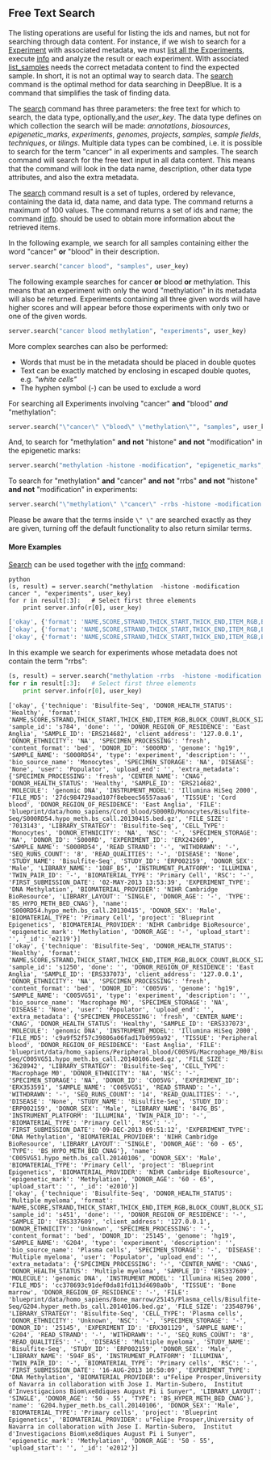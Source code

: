 ## Free Text Search

The listing operations are useful for listing the ids and names, but not for searching through data content.
For instance, if we wish to search for a [Experiment](../02-data-types/02-01-experiments.md) with associated metadata, we must [list all the Experiments](http://deepblue.mpi-inf.mpg.de/api.html#api-list_experiments), execute [info](http://deepblue.mpi-inf.mpg.de/api.html#api-info) and analyze the result or each experiment.
With associated [list_samples](http://deepblue.mpi-inf.mpg.de/api.html#api-list_samples) needs the correct metadata content to find the expected sample.
In short, it is not an optimal way to search data.
The [search](http://deepblue.mpi-inf.mpg.de/api.html#api-search) command is the optimal method for data searching in DeepBlue.
It is a command that simplifies the task of finding data.

The [search](http://deepblue.mpi-inf.mpg.de/api.html#api-search) command has three parameters: the free text for which to search, the data type, optionally,and the *user_key*. The data type defines on which collection the search will be made: *annotations*, *biosources*, *epigenetic_marks*, *experiments*, *genomes*, *projects*, *samples*, *sample fields*, *techniques*, or *tilings*. Multiple data types can be combined, i.e. it is possible to search for the term "cancer" in all experiments and samples.
The search command will search for the free text input in all data content.
This means that the command will look in the data name, description, other data type attributes, and also the extra metadata.

The [search](http://deepblue.mpi-inf.mpg.de/api.html#api-search) command result is a set of tuples, ordered by relevance, containing the data id, data name, and data type. The command returns a maximum of 100 values. The command returns a set of ids and name; the command [info](http://deepblue.mpi-inf.mpg.de/api.html#api-info). should be used to obtain more information about the retrieved items.

In the following example, we search for all samples containing either the word "cancer" **or** "blood" in their description.
```python
server.search("cancer blood", "samples", user_key)
```

The following example searches for cancer **or** blood **or** methylation.
This means that an experiment with only the word "methylation" in its metadata will also be returned.
Experiments containing all three given words will have higher scores and will appear before those experiments with only two or one of the given words.
```python
server.search("cancer blood methylation", "experiments", user_key)
```

More complex searches can also be performed:
 * Words that must be in the metadata should be placed in double quotes
 * Text can be exactly matched by enclosing in escaped double quotes, e.g. *"white cells"*
 * The hyphen symbol (*-*) can be used to exclude a word


For searching all Experiments involving "cancer" **and** "blood" ***and*** "methylation":
```python
server.search("\"cancer\" \"blood\" \"methylation\"", "samples", user_key)
```

And, to search for "methylation" **and** **not** "histone" **and** **not** "modification" in the epigenetic marks:
```python
server.search("methylation -histone -modification", "epigenetic_marks", user_key)
```

To search for "methylation" **and** "cancer"  **and** **not** "rrbs" **and** **not** "histone" **and** **not** "modification" in experiments:
```python
server.search("\"methylation\" \"cancer\" -rrbs -histone -modification ", "experiments", user_key)
```

Please be aware that the terms inside  ```\" \"``` are searched exactly as they are given, turning off the default functionality to also return similar terms.


#### More Examples
[Search](http://deepblue.mpi-inf.mpg.de/api.html#api-search) can be used together with the [info](http://deepblue.mpi-inf.mpg.de/api.html#api-info) command:

```
python
(s, result) = server.search("methylation  -histone -modification cancer ", "experiments", user_key)
for r in result[:3]:   # Select first three elements
	print server.info(r[0], user_key)
```

```python
['okay', {'format': 'NAME,SCORE,STRAND,THICK_START,THICK_END,ITEM_RGB,BLOCK_COUNT,BLOCK_SIZES', 'sex': 'F', 'done': '', 'sample_id': 's334', 'karyotype': 'cancer', 'client_address': '127.0.0.1', 'technique': 'RRBS', 'content_format': 'bed', 'genome': 'hg19', 'type': 'experiment', 'description': 'neuroblastoma cell line, treatment: differentiated with retinoic acid, (Biedler, et al. Morphology and Growth, Tumorigenicity, and Cytogenetics of Human Neuroblastoma Cells in Continuous Culture. Cancer Research 33, 2643-2652, November 1973.)', 'bio_source_name': 'SK-N-SH_RA', 'user': 'Populator', 'upload_end': '', 'tier': '3', 'extra_metadata': {'dataVersion': 'ENCODE Jan 2011 Freeze', 'tableName': 'wgEncodeHaibMethylRrbsSknshraUwSitesRep2', 'subId': '2348', 'dccAccession': 'wgEncodeEH001370', 'dateSubmitted': '2010-09-22', 'obtainedBy': 'UW', 'size': '16M', 'grant': 'Myers', 'cell': 'SK-N-SH_RA', 'dataType': 'MethylRrbs', 'replicate': '2', 'treatment': 'None', 'dateUnrestricted': '2011-06-22', 'type': 'bed', 'composite': 'wgEncodeHaibMethylRrbs', 'labExpId': 'SL1628', 'lab': 'HudsonAlpha', 'geoSampleAccession': 'GSM683919', 'md5sum': '57dcc625654c5e8c32a68836f94ee712', 'project': 'wgEncode', 'epigenetic_mark': 'MethylRrbs', 'view': 'Sites'}, 'lineage': 'ectoderm', 'name': 'wgEncodeHaibMethylRrbsSknshraUwSitesRep2', 'project': 'ENCODE', 'epigenetic_mark': 'Methylation', 'upload_start': '', '_id': 'e57', 'organism': 'human'}]
['okay', {'format': 'NAME,SCORE,STRAND,THICK_START,THICK_END,ITEM_RGB,BLOCK_COUNT,BLOCK_SIZES', 'sex': 'F', 'done': '', 'sample_id': 's334', 'karyotype': 'cancer', 'client_address': '127.0.0.1', 'technique': 'RRBS', 'content_format': 'bed', 'genome': 'hg19', 'type': 'experiment', 'description': 'neuroblastoma cell line, treatment: differentiated with retinoic acid, (Biedler, et al. Morphology and Growth, Tumorigenicity, and Cytogenetics of Human Neuroblastoma Cells in Continuous Culture. Cancer Research 33, 2643-2652, November 1973.)', 'bio_source_name': 'SK-N-SH_RA', 'user': 'Populator', 'upload_end': '', 'tier': '3', 'extra_metadata': {'dataVersion': 'ENCODE Jan 2011 Freeze', 'tableName': 'wgEncodeHaibMethylRrbsSknshraUwSitesRep1', 'subId': '2348', 'dccAccession': 'wgEncodeEH001370', 'dateSubmitted': '2010-09-22', 'obtainedBy': 'UW', 'size': '16M', 'grant': 'Myers', 'cell': 'SK-N-SH_RA', 'dataType': 'MethylRrbs', 'replicate': '1', 'treatment': 'None', 'dateUnrestricted': '2011-06-22', 'type': 'bed', 'composite': 'wgEncodeHaibMethylRrbs', 'labExpId': 'SL863', 'lab': 'HudsonAlpha', 'geoSampleAccession': 'GSM683800', 'md5sum': '1f7cb546e11aef908e90084d8bd8aa51', 'project': 'wgEncode', 'epigenetic_mark': 'MethylRrbs', 'view': 'Sites'}, 'lineage': 'ectoderm', 'name': 'wgEncodeHaibMethylRrbsSknshraUwSitesRep1', 'project': 'ENCODE', 'epigenetic_mark': 'Methylation', 'upload_start': '', '_id': 'e47', 'organism': 'human'}]
['okay', {'format': 'NAME,SCORE,STRAND,THICK_START,THICK_END,ITEM_RGB,BLOCK_COUNT,BLOCK_SIZES', 'sex': 'M', 'done': '', 'sample_id': 's269', 'karyotype': 'cancer', 'client_address': '127.0.0.1', 'technique': 'RRBS', 'content_format': 'bed', 'genome': 'hg19', 'type': 'experiment', 'description': 'prostate adenocarcinoma, "LNCaP clone FGC was isolated in 1977 by J.S. Horoszewicz, et al., from a needle aspiration biopsy of the left supraclavicular lymph node of a 50-year-old caucasian male (blood type B+) with confirmed diagnosis of metastatic prostate carcinoma." - ATCC. (Horoszewicz et al. LNCaP Model of Human Prostatic Carcinoma. Cancer Research 43, 1809-1818, April 1983.)', 'bio_source_name': 'LNCaP', 'user': 'Populator', 'upload_end': '', 'tier': '3', 'extra_metadata': {'dataVersion': 'ENCODE Jan 2011 Freeze', 'tableName': 'wgEncodeHaibMethylRrbsLncapDukeSitesRep1', 'subId': '3159', 'dccAccession': 'wgEncodeEH001406', 'dateSubmitted': '2011-01-06', 'obtainedBy': 'Duke', 'size': '14M', 'grant': 'Myers', 'cell': 'LNCaP', 'dataType': 'MethylRrbs', 'replicate': '1', 'treatment': 'None', 'dateUnrestricted': '2011-10-06', 'type': 'bed', 'composite': 'wgEncodeHaibMethylRrbs', 'labExpId': 'SL787', 'lab': 'HudsonAlpha', 'geoSampleAccession': 'GSM683862', 'md5sum': '9e713c244a69462ff2bd50b88ce0ff19', 'project': 'wgEncode', 'epigenetic_mark': 'MethylRrbs', 'view': 'Sites'}, 'lineage': 'endoderm', 'name': 'wgEncodeHaibMethylRrbsLncapDukeSitesRep1', 'project': 'ENCODE', 'epigenetic_mark': 'Methylation', 'upload_start': '', '_id': 'e38', 'organism': 'human'}]
```

In this example we search for experiments whose metadata does not contain the term "rrbs":
```python
(s, result) = server.search("methylation -rrbs  -histone -modification cancer ", "experiments", user_key)
for r in result[:3]:   # Select first three elements
	print server.info(r[0], user_key)
```

```
['okay', {'technique': 'Bisulfite-Seq', 'DONOR_HEALTH_STATUS': 'Healthy', 'format': 'NAME,SCORE,STRAND,THICK_START,THICK_END,ITEM_RGB,BLOCK_COUNT,BLOCK_SIZES', 'sample_id': 's784', 'done': '', 'DONOR_REGION_OF_RESIDENCE': 'East Anglia', 'SAMPLE_ID': 'ERS214682', 'client_address': '127.0.0.1', 'DONOR_ETHNICITY': 'NA', 'SPECIMEN_PROCESSING': 'fresh', 'content_format': 'bed', 'DONOR_ID': 'S000RD', 'genome': 'hg19', 'SAMPLE_NAME': 'S000RD54', 'type': 'experiment', 'description': '', 'bio_source_name': 'Monocytes', 'SPECIMEN_STORAGE': 'NA', 'DISEASE': 'None', 'user': 'Populator', 'upload_end': '', 'extra_metadata': {'SPECIMEN_PROCESSING': 'fresh', 'CENTER_NAME': 'CNAG', 'DONOR_HEALTH_STATUS': 'Healthy', 'SAMPLE_ID': 'ERS214682', 'MOLECULE': 'genomic DNA', 'INSTRUMENT_MODEL': 'Illumina HiSeq 2000', 'FILE_MD5': '27dc984729aad107f8ebeec56557aaa6', 'TISSUE': 'Cord blood', 'DONOR_REGION_OF_RESIDENCE': 'East Anglia', 'FILE': 'blueprint/data/homo_sapiens/Cord_blood/S000RD/Monocytes/Bisulfite-Seq/S000RD54.hypo_meth.bs_call.20130415.bed.gz', 'FILE_SIZE': '7013143', 'LIBRARY_STRATEGY': 'Bisulfite-Seq', 'CELL_TYPE': 'Monocytes', 'DONOR_ETHNICITY': 'NA', 'NSC': '-', 'SPECIMEN_STORAGE': 'NA', 'DONOR_ID': 'S000RD', 'EXPERIMENT_ID': 'ERX242609', 'SAMPLE_NAME': 'S000RD54', 'READ_STRAND': '-', 'WITHDRAWN': '-', 'SEQ_RUNS_COUNT': '8', 'READ_QUALITIES': '-', 'DISEASE': 'None', 'STUDY_NAME': 'Bisulfite-Seq', 'STUDY_ID': 'ERP002159', 'DONOR_SEX': 'Male', 'LIBRARY_NAME': '108F_BS', 'INSTRUMENT_PLATFORM': 'ILLUMINA', 'TWIN_PAIR_ID': '-', 'BIOMATERIAL_TYPE': 'Primary Cell', 'RSC': '-', 'FIRST_SUBMISSION_DATE': '02-MAY-2013 13:53:39', 'EXPERIMENT_TYPE': 'DNA Methylation', 'BIOMATERIAL_PROVIDER': 'NIHR Cambridge BioResource', 'LIBRARY_LAYOUT': 'SINGLE', 'DONOR_AGE': '-', 'TYPE': 'BS_HYPO_METH_BED_CNAG'}, 'name': 'S000RD54.hypo_meth.bs_call.20130415', 'DONOR_SEX': 'Male', 'BIOMATERIAL_TYPE': 'Primary Cell', 'project': 'Blueprint Epigenetics', 'BIOMATERIAL_PROVIDER': 'NIHR Cambridge BioResource', 'epigenetic_mark': 'Methylation', 'DONOR_AGE': '-', 'upload_start': '', '_id': 'e2119'}]
['okay', {'technique': 'Bisulfite-Seq', 'DONOR_HEALTH_STATUS': 'Healthy', 'format': 'NAME,SCORE,STRAND,THICK_START,THICK_END,ITEM_RGB,BLOCK_COUNT,BLOCK_SIZES', 'sample_id': 's1250', 'done': '', 'DONOR_REGION_OF_RESIDENCE': 'East Anglia', 'SAMPLE_ID': 'ERS337073', 'client_address': '127.0.0.1', 'DONOR_ETHNICITY': 'NA', 'SPECIMEN_PROCESSING': 'fresh', 'content_format': 'bed', 'DONOR_ID': 'C005VG', 'genome': 'hg19', 'SAMPLE_NAME': 'C005VG51', 'type': 'experiment', 'description': '', 'bio_source_name': 'Macrophage M0', 'SPECIMEN_STORAGE': 'NA', 'DISEASE': 'None', 'user': 'Populator', 'upload_end': '', 'extra_metadata': {'SPECIMEN_PROCESSING': 'fresh', 'CENTER_NAME': 'CNAG', 'DONOR_HEALTH_STATUS': 'Healthy', 'SAMPLE_ID': 'ERS337073', 'MOLECULE': 'genomic DNA', 'INSTRUMENT_MODEL': 'Illumina HiSeq 2000', 'FILE_MD5': 'c9a9f52f57c39806a06fad17b0959a92', 'TISSUE': 'Peripheral blood', 'DONOR_REGION_OF_RESIDENCE': 'East Anglia', 'FILE': 'blueprint/data/homo_sapiens/Peripheral_blood/C005VG/Macrophage_M0/Bisulfite-Seq/C005VG51.hypo_meth.bs_call.20140106.bed.gz', 'FILE_SIZE': '3628942', 'LIBRARY_STRATEGY': 'Bisulfite-Seq', 'CELL_TYPE': 'Macrophage M0', 'DONOR_ETHNICITY': 'NA', 'NSC': '-', 'SPECIMEN_STORAGE': 'NA', 'DONOR_ID': 'C005VG', 'EXPERIMENT_ID': 'ERX353591', 'SAMPLE_NAME': 'C005VG51', 'READ_STRAND': '-', 'WITHDRAWN': '-', 'SEQ_RUNS_COUNT': '14', 'READ_QUALITIES': '-', 'DISEASE': 'None', 'STUDY_NAME': 'Bisulfite-Seq', 'STUDY_ID': 'ERP002159', 'DONOR_SEX': 'Male', 'LIBRARY_NAME': '847G_BS', 'INSTRUMENT_PLATFORM': 'ILLUMINA', 'TWIN_PAIR_ID': '-', 'BIOMATERIAL_TYPE': 'Primary Cell', 'RSC': '-', 'FIRST_SUBMISSION_DATE': '09-DEC-2013 09:51:12', 'EXPERIMENT_TYPE': 'DNA Methylation', 'BIOMATERIAL_PROVIDER': 'NIHR Cambridge BioResource', 'LIBRARY_LAYOUT': 'SINGLE', 'DONOR_AGE': '60 - 65', 'TYPE': 'BS_HYPO_METH_BED_CNAG'}, 'name': 'C005VG51.hypo_meth.bs_call.20140106', 'DONOR_SEX': 'Male', 'BIOMATERIAL_TYPE': 'Primary Cell', 'project': 'Blueprint Epigenetics', 'BIOMATERIAL_PROVIDER': 'NIHR Cambridge BioResource', 'epigenetic_mark': 'Methylation', 'DONOR_AGE': '60 - 65', 'upload_start': '', '_id': 'e2010'}]
['okay', {'technique': 'Bisulfite-Seq', 'DONOR_HEALTH_STATUS': 'Multiple myeloma', 'format': 'NAME,SCORE,STRAND,THICK_START,THICK_END,ITEM_RGB,BLOCK_COUNT,BLOCK_SIZES', 'sample_id': 's451', 'done': '', 'DONOR_REGION_OF_RESIDENCE': '-', 'SAMPLE_ID': 'ERS337609', 'client_address': '127.0.0.1', 'DONOR_ETHNICITY': 'Unknown', 'SPECIMEN_PROCESSING': '-', 'content_format': 'bed', 'DONOR_ID': '25145', 'genome': 'hg19', 'SAMPLE_NAME': 'G204', 'type': 'experiment', 'description': '', 'bio_source_name': 'Plasma cells', 'SPECIMEN_STORAGE': '-', 'DISEASE': 'Multiple myeloma', 'user': 'Populator', 'upload_end': '', 'extra_metadata': {'SPECIMEN_PROCESSING': '-', 'CENTER_NAME': 'CNAG', 'DONOR_HEALTH_STATUS': 'Multiple myeloma', 'SAMPLE_ID': 'ERS337609', 'MOLECULE': 'genomic DNA', 'INSTRUMENT_MODEL': 'Illumina HiSeq 2000', 'FILE_MD5': 'cc378693c91def0da81fd113d4698a0b', 'TISSUE': 'Bone marrow', 'DONOR_REGION_OF_RESIDENCE': '-', 'FILE': 'blueprint/data/homo_sapiens/Bone_marrow/25145/Plasma_cells/Bisulfite-Seq/G204.hyper_meth.bs_call.20140106.bed.gz', 'FILE_SIZE': '23548796', 'LIBRARY_STRATEGY': 'Bisulfite-Seq', 'CELL_TYPE': 'Plasma cells', 'DONOR_ETHNICITY': 'Unknown', 'NSC': '-', 'SPECIMEN_STORAGE': '-', 'DONOR_ID': '25145', 'EXPERIMENT_ID': 'ERX301129', 'SAMPLE_NAME': 'G204', 'READ_STRAND': '-', 'WITHDRAWN': '-', 'SEQ_RUNS_COUNT': '8', 'READ_QUALITIES': '-', 'DISEASE': 'Multiple myeloma', 'STUDY_NAME': 'Bisulfite-Seq', 'STUDY_ID': 'ERP002159', 'DONOR_SEX': 'Male', 'LIBRARY_NAME': '594F_BS', 'INSTRUMENT_PLATFORM': 'ILLUMINA', 'TWIN_PAIR_ID': '-', 'BIOMATERIAL_TYPE': 'Primary cells', 'RSC': '-', 'FIRST_SUBMISSION_DATE': '16-AUG-2013 10:50:09', 'EXPERIMENT_TYPE': 'DNA Methylation', 'BIOMATERIAL_PROVIDER': u"Felipe Prosper,University of Navarra in collaboration with Jose I. Martin-Subero,  Institut d'Investigacions Biom\xe8diques August Pi i Sunyer", 'LIBRARY_LAYOUT': 'SINGLE', 'DONOR_AGE': '50 - 55', 'TYPE': 'BS_HYPER_METH_BED_CNAG'}, 'name': 'G204.hyper_meth.bs_call.20140106', 'DONOR_SEX': 'Male', 'BIOMATERIAL_TYPE': 'Primary cells', 'project': 'Blueprint Epigenetics', 'BIOMATERIAL_PROVIDER': u"Felipe Prosper,University of Navarra in collaboration with Jose I. Martin-Subero,  Institut d'Investigacions Biom\xe8diques August Pi i Sunyer", 'epigenetic_mark': 'Methylation', 'DONOR_AGE': '50 - 55', 'upload_start': '', '_id': 'e2012'}]
```